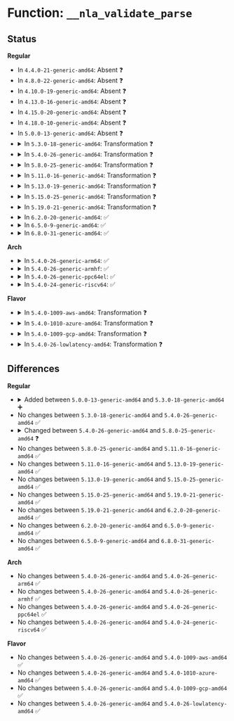 # Function: <code>__nla_validate_parse</code>

## Status
<b>Regular</b>
<ul>
<li>
In <code>4.4.0-21-generic-amd64</code>: Absent ❓
</li>
<li>
In <code>4.8.0-22-generic-amd64</code>: Absent ❓
</li>
<li>
In <code>4.10.0-19-generic-amd64</code>: Absent ❓
</li>
<li>
In <code>4.13.0-16-generic-amd64</code>: Absent ❓
</li>
<li>
In <code>4.15.0-20-generic-amd64</code>: Absent ❓
</li>
<li>
In <code>4.18.0-10-generic-amd64</code>: Absent ❓
</li>
<li>
In <code>5.0.0-13-generic-amd64</code>: Absent ❓
</li>
<li>
<details>
<summary>In <code>5.3.0-18-generic-amd64</code>: Transformation ❓</summary>

```c
int __nla_validate_parse(const struct nlattr * head, int len, int maxtype, const struct nla_policy * policy, unsigned int validate, struct netlink_ext_ack * extack, struct nlattr * * tb)
```

```json
{
  "name": "__nla_validate_parse",
  "collision_type": "Unique Static",
  "inline_type": "No",
  "funcs": [
    {
      "addr": 0,
      "name": "__nla_validate_parse",
      "external": false,
      "loc": "lib/nlattr.c:357",
      "file": "lib/nlattr.c",
      "inline": "seen, unknown",
      "caller_inline": [],
      "caller_func": [
        "lib/nlattr.c:__nla_parse",
        "lib/nlattr.c:validate_nla"
      ]
    }
  ],
  "symbols": [
    {
      "addr": 18446744071584303216,
      "name": "__nla_validate_parse",
      "section": ".text",
      "bind": "STB_LOCAL",
      "size": 312
    },
    {
      "addr": 18446744071584304735,
      "name": "__nla_validate_parse.cold",
      "section": ".text",
      "bind": "STB_LOCAL",
      "size": 36
    }
  ]
}
```
</details>
</li>
<li>
<details>
<summary>In <code>5.4.0-26-generic-amd64</code>: Transformation ❓</summary>

```c
int __nla_validate_parse(const struct nlattr * head, int len, int maxtype, const struct nla_policy * policy, unsigned int validate, struct netlink_ext_ack * extack, struct nlattr * * tb)
```

```json
{
  "name": "__nla_validate_parse",
  "collision_type": "Unique Static",
  "inline_type": "No",
  "funcs": [
    {
      "addr": 0,
      "name": "__nla_validate_parse",
      "external": false,
      "loc": "lib/nlattr.c:357",
      "file": "lib/nlattr.c",
      "inline": "seen, unknown",
      "caller_inline": [],
      "caller_func": [
        "lib/nlattr.c:__nla_parse",
        "lib/nlattr.c:validate_nla"
      ]
    }
  ],
  "symbols": [
    {
      "addr": 18446744071584437920,
      "name": "__nla_validate_parse",
      "section": ".text",
      "bind": "STB_LOCAL",
      "size": 312
    },
    {
      "addr": 18446744071584439415,
      "name": "__nla_validate_parse.cold",
      "section": ".text",
      "bind": "STB_LOCAL",
      "size": 36
    }
  ]
}
```
</details>
</li>
<li>
<details>
<summary>In <code>5.8.0-25-generic-amd64</code>: Transformation ❓</summary>

```c
int __nla_validate_parse(const struct nlattr * head, int len, int maxtype, const struct nla_policy * policy, unsigned int validate, struct netlink_ext_ack * extack, struct nlattr * * tb, unsigned int depth)
```

```json
{
  "name": "__nla_validate_parse",
  "collision_type": "Unique Static",
  "inline_type": "No",
  "funcs": [
    {
      "addr": 0,
      "name": "__nla_validate_parse",
      "external": false,
      "loc": "lib/nlattr.c:503",
      "file": "lib/nlattr.c",
      "inline": "seen, unknown",
      "caller_inline": [],
      "caller_func": [
        "lib/nlattr.c:__nla_parse",
        "lib/nlattr.c:__nla_validate",
        "lib/nlattr.c:validate_nla",
        "lib/nlattr.c:validate_nla"
      ]
    }
  ],
  "symbols": [
    {
      "addr": 18446744071585002016,
      "name": "__nla_validate_parse",
      "section": ".text",
      "bind": "STB_LOCAL",
      "size": 345
    },
    {
      "addr": 18446744071585002473,
      "name": "__nla_validate_parse.cold",
      "section": ".text",
      "bind": "STB_LOCAL",
      "size": 36
    }
  ]
}
```
</details>
</li>
<li>
<details>
<summary>In <code>5.11.0-16-generic-amd64</code>: Transformation ❓</summary>

```c
int __nla_validate_parse(const struct nlattr * head, int len, int maxtype, const struct nla_policy * policy, unsigned int validate, struct netlink_ext_ack * extack, struct nlattr * * tb, unsigned int depth)
```

```json
{
  "name": "__nla_validate_parse",
  "collision_type": "Unique Static",
  "inline_type": "No",
  "funcs": [
    {
      "addr": 0,
      "name": "__nla_validate_parse",
      "external": false,
      "loc": "lib/nlattr.c:558",
      "file": "lib/nlattr.c",
      "inline": "seen, unknown",
      "caller_inline": [],
      "caller_func": [
        "lib/nlattr.c:__nla_parse",
        "lib/nlattr.c:__nla_validate",
        "lib/nlattr.c:validate_nla",
        "lib/nlattr.c:validate_nla"
      ]
    }
  ],
  "symbols": [
    {
      "addr": 18446744071585122848,
      "name": "__nla_validate_parse",
      "section": ".text",
      "bind": "STB_LOCAL",
      "size": 356
    },
    {
      "addr": 18446744071591380556,
      "name": "__nla_validate_parse.cold",
      "section": ".text",
      "bind": "STB_LOCAL",
      "size": 36
    }
  ]
}
```
</details>
</li>
<li>
<details>
<summary>In <code>5.13.0-19-generic-amd64</code>: Transformation ❓</summary>

```c
int __nla_validate_parse(const struct nlattr * head, int len, int maxtype, const struct nla_policy * policy, unsigned int validate, struct netlink_ext_ack * extack, struct nlattr * * tb, unsigned int depth)
```

```json
{
  "name": "__nla_validate_parse",
  "collision_type": "Unique Static",
  "inline_type": "No",
  "funcs": [
    {
      "addr": 0,
      "name": "__nla_validate_parse",
      "external": false,
      "loc": "lib/nlattr.c:558",
      "file": "lib/nlattr.c",
      "inline": "seen, unknown",
      "caller_inline": [],
      "caller_func": [
        "lib/nlattr.c:__nla_parse",
        "lib/nlattr.c:__nla_validate",
        "lib/nlattr.c:validate_nla",
        "lib/nlattr.c:validate_nla"
      ]
    }
  ],
  "symbols": [
    {
      "addr": 18446744071585003360,
      "name": "__nla_validate_parse",
      "section": ".text",
      "bind": "STB_LOCAL",
      "size": 408
    },
    {
      "addr": 18446744071591322943,
      "name": "__nla_validate_parse.cold",
      "section": ".text",
      "bind": "STB_LOCAL",
      "size": 36
    }
  ]
}
```
</details>
</li>
<li>
<details>
<summary>In <code>5.15.0-25-generic-amd64</code>: Transformation ❓</summary>

```c
int __nla_validate_parse(const struct nlattr * head, int len, int maxtype, const struct nla_policy * policy, unsigned int validate, struct netlink_ext_ack * extack, struct nlattr * * tb, unsigned int depth)
```

```json
{
  "name": "__nla_validate_parse",
  "collision_type": "Unique Static",
  "inline_type": "No",
  "funcs": [
    {
      "addr": 0,
      "name": "__nla_validate_parse",
      "external": false,
      "loc": "lib/nlattr.c:558",
      "file": "lib/nlattr.c",
      "inline": "seen, unknown",
      "caller_inline": [],
      "caller_func": [
        "lib/nlattr.c:__nla_parse",
        "lib/nlattr.c:__nla_validate",
        "lib/nlattr.c:validate_nla",
        "lib/nlattr.c:validate_nla"
      ]
    }
  ],
  "symbols": [
    {
      "addr": 18446744071585444768,
      "name": "__nla_validate_parse",
      "section": ".text",
      "bind": "STB_LOCAL",
      "size": 408
    },
    {
      "addr": 18446744071592336828,
      "name": "__nla_validate_parse.cold",
      "section": ".text",
      "bind": "STB_LOCAL",
      "size": 36
    }
  ]
}
```
</details>
</li>
<li>
<details>
<summary>In <code>5.19.0-21-generic-amd64</code>: Transformation ❓</summary>

```c
int __nla_validate_parse(const struct nlattr * head, int len, int maxtype, const struct nla_policy * policy, unsigned int validate, struct netlink_ext_ack * extack, struct nlattr * * tb, unsigned int depth)
```

```json
{
  "name": "__nla_validate_parse",
  "collision_type": "Unique Static",
  "inline_type": "No",
  "funcs": [
    {
      "addr": 0,
      "name": "__nla_validate_parse",
      "external": false,
      "loc": "lib/nlattr.c:558",
      "file": "lib/nlattr.c",
      "inline": "seen, unknown",
      "caller_inline": [],
      "caller_func": [
        "lib/nlattr.c:__nla_parse",
        "lib/nlattr.c:__nla_validate",
        "lib/nlattr.c:validate_nla",
        "lib/nlattr.c:validate_nla"
      ]
    }
  ],
  "symbols": [
    {
      "addr": 18446744071586586080,
      "name": "__nla_validate_parse",
      "section": ".text",
      "bind": "STB_LOCAL",
      "size": 393
    },
    {
      "addr": 18446744071594197302,
      "name": "__nla_validate_parse.cold",
      "section": ".text",
      "bind": "STB_LOCAL",
      "size": 35
    }
  ]
}
```
</details>
</li>
<li>
<details>
<summary>In <code>6.2.0-20-generic-amd64</code>: ✅</summary>

```c
int __nla_validate_parse(const struct nlattr * head, int len, int maxtype, const struct nla_policy * policy, unsigned int validate, struct netlink_ext_ack * extack, struct nlattr * * tb, unsigned int depth)
```

```json
{
  "name": "__nla_validate_parse",
  "collision_type": "Unique Static",
  "inline_type": "No",
  "funcs": [
    {
      "addr": 18446744071587826496,
      "name": "__nla_validate_parse",
      "external": false,
      "loc": "lib/nlattr.c:572",
      "file": "lib/nlattr.c",
      "inline": "seen, unknown",
      "caller_inline": [],
      "caller_func": [
        "lib/nlattr.c:__nla_parse",
        "lib/nlattr.c:__nla_validate",
        "lib/nlattr.c:validate_nla",
        "lib/nlattr.c:validate_nla"
      ]
    }
  ],
  "symbols": [
    {
      "addr": 18446744071587826496,
      "name": "__nla_validate_parse",
      "section": ".text",
      "bind": "STB_LOCAL",
      "size": 473
    }
  ]
}
```
</details>
</li>
<li>
<details>
<summary>In <code>6.5.0-9-generic-amd64</code>: ✅</summary>

```c
int __nla_validate_parse(const struct nlattr * head, int len, int maxtype, const struct nla_policy * policy, unsigned int validate, struct netlink_ext_ack * extack, struct nlattr * * tb, unsigned int depth)
```

```json
{
  "name": "__nla_validate_parse",
  "collision_type": "Unique Static",
  "inline_type": "No",
  "funcs": [
    {
      "addr": 18446744071588097856,
      "name": "__nla_validate_parse",
      "external": false,
      "loc": "lib/nlattr.c:572",
      "file": "lib/nlattr.c",
      "inline": "seen, unknown",
      "caller_inline": [],
      "caller_func": [
        "lib/nlattr.c:__nla_parse",
        "lib/nlattr.c:__nla_validate",
        "lib/nlattr.c:validate_nla",
        "lib/nlattr.c:validate_nla"
      ]
    }
  ],
  "symbols": [
    {
      "addr": 18446744071588097856,
      "name": "__nla_validate_parse",
      "section": ".text",
      "bind": "STB_LOCAL",
      "size": 465
    }
  ]
}
```
</details>
</li>
<li>
<details>
<summary>In <code>6.8.0-31-generic-amd64</code>: ✅</summary>

```c
int __nla_validate_parse(const struct nlattr * head, int len, int maxtype, const struct nla_policy * policy, unsigned int validate, struct netlink_ext_ack * extack, struct nlattr * * tb, unsigned int depth)
```

```json
{
  "name": "__nla_validate_parse",
  "collision_type": "Unique Static",
  "inline_type": "No",
  "funcs": [
    {
      "addr": 18446744071588433952,
      "name": "__nla_validate_parse",
      "external": false,
      "loc": "lib/nlattr.c:604",
      "file": "lib/nlattr.c",
      "inline": "seen, unknown",
      "caller_inline": [],
      "caller_func": [
        "lib/nlattr.c:__nla_parse",
        "lib/nlattr.c:__nla_validate",
        "lib/nlattr.c:validate_nla",
        "lib/nlattr.c:validate_nla"
      ]
    }
  ],
  "symbols": [
    {
      "addr": 18446744071588433952,
      "name": "__nla_validate_parse",
      "section": ".text",
      "bind": "STB_LOCAL",
      "size": 465
    }
  ]
}
```
</details>
</li>
</ul>
<b>Arch</b>
<ul>
<li>
<details>
<summary>In <code>5.4.0-26-generic-arm64</code>: ✅</summary>

```c
int __nla_validate_parse(const struct nlattr * head, int len, int maxtype, const struct nla_policy * policy, unsigned int validate, struct netlink_ext_ack * extack, struct nlattr * * tb)
```

```json
{
  "name": "__nla_validate_parse",
  "collision_type": "Unique Static",
  "inline_type": "No",
  "funcs": [
    {
      "addr": 18446603336496323200,
      "name": "__nla_validate_parse",
      "external": false,
      "loc": "lib/nlattr.c:357",
      "file": "lib/nlattr.c",
      "inline": "seen, unknown",
      "caller_inline": [],
      "caller_func": [
        "lib/nlattr.c:__nla_parse",
        "lib/nlattr.c:validate_nla"
      ]
    }
  ],
  "symbols": [
    {
      "addr": 18446603336496323200,
      "name": "__nla_validate_parse",
      "section": ".text",
      "bind": "STB_LOCAL",
      "size": 384
    }
  ]
}
```
</details>
</li>
<li>
<details>
<summary>In <code>5.4.0-26-generic-armhf</code>: ✅</summary>

```c
int __nla_validate_parse(const struct nlattr * head, int len, int maxtype, const struct nla_policy * policy, unsigned int validate, struct netlink_ext_ack * extack, struct nlattr * * tb)
```

```json
{
  "name": "__nla_validate_parse",
  "collision_type": "Unique Static",
  "inline_type": "No",
  "funcs": [
    {
      "addr": 3229657932,
      "name": "__nla_validate_parse",
      "external": false,
      "loc": "lib/nlattr.c:357",
      "file": "lib/nlattr.c",
      "inline": "seen, unknown",
      "caller_inline": [],
      "caller_func": [
        "lib/nlattr.c:__nla_parse",
        "lib/nlattr.c:validate_nla"
      ]
    }
  ],
  "symbols": [
    {
      "addr": 3229657932,
      "name": "__nla_validate_parse",
      "section": ".text",
      "bind": "STB_LOCAL",
      "size": 392
    }
  ]
}
```
</details>
</li>
<li>
<details>
<summary>In <code>5.4.0-26-generic-ppc64el</code>: ✅</summary>

```c
int __nla_validate_parse(const struct nlattr * head, int len, int maxtype, const struct nla_policy * policy, unsigned int validate, struct netlink_ext_ack * extack, struct nlattr * * tb)
```

```json
{
  "name": "__nla_validate_parse",
  "collision_type": "Unique Static",
  "inline_type": "No",
  "funcs": [
    {
      "addr": 13835058055290641280,
      "name": "__nla_validate_parse",
      "external": false,
      "loc": "lib/nlattr.c:357",
      "file": "lib/nlattr.c",
      "inline": "seen, unknown",
      "caller_inline": [],
      "caller_func": [
        "lib/nlattr.c:__nla_parse",
        "lib/nlattr.c:validate_nla"
      ]
    }
  ],
  "symbols": [
    {
      "addr": 13835058055290641280,
      "name": "__nla_validate_parse",
      "section": ".text",
      "bind": "STB_LOCAL",
      "size": 600
    }
  ]
}
```
</details>
</li>
<li>
<details>
<summary>In <code>5.4.0-24-generic-riscv64</code>: ✅</summary>

```c
int __nla_validate_parse(const struct nlattr * head, int len, int maxtype, const struct nla_policy * policy, unsigned int validate, struct netlink_ext_ack * extack, struct nlattr * * tb)
```

```json
{
  "name": "__nla_validate_parse",
  "collision_type": "Unique Static",
  "inline_type": "No",
  "funcs": [
    {
      "addr": 18446743936275375048,
      "name": "__nla_validate_parse",
      "external": false,
      "loc": "lib/nlattr.c:357",
      "file": "lib/nlattr.c",
      "inline": "seen, unknown",
      "caller_inline": [],
      "caller_func": [
        "lib/nlattr.c:__nla_parse",
        "lib/nlattr.c:validate_nla"
      ]
    }
  ],
  "symbols": [
    {
      "addr": 18446743936275375048,
      "name": "__nla_validate_parse",
      "section": ".text",
      "bind": "STB_LOCAL",
      "size": 314
    }
  ]
}
```
</details>
</li>
</ul>
<b>Flavor</b>
<ul>
<li>
<details>
<summary>In <code>5.4.0-1009-aws-amd64</code>: Transformation ❓</summary>

```c
int __nla_validate_parse(const struct nlattr * head, int len, int maxtype, const struct nla_policy * policy, unsigned int validate, struct netlink_ext_ack * extack, struct nlattr * * tb)
```

```json
{
  "name": "__nla_validate_parse",
  "collision_type": "Unique Static",
  "inline_type": "No",
  "funcs": [
    {
      "addr": 0,
      "name": "__nla_validate_parse",
      "external": false,
      "loc": "lib/nlattr.c:357",
      "file": "lib/nlattr.c",
      "inline": "seen, unknown",
      "caller_inline": [],
      "caller_func": [
        "lib/nlattr.c:__nla_parse",
        "lib/nlattr.c:validate_nla"
      ]
    }
  ],
  "symbols": [
    {
      "addr": 18446744071584406656,
      "name": "__nla_validate_parse",
      "section": ".text",
      "bind": "STB_LOCAL",
      "size": 312
    },
    {
      "addr": 18446744071584408151,
      "name": "__nla_validate_parse.cold",
      "section": ".text",
      "bind": "STB_LOCAL",
      "size": 36
    }
  ]
}
```
</details>
</li>
<li>
<details>
<summary>In <code>5.4.0-1010-azure-amd64</code>: Transformation ❓</summary>

```c
int __nla_validate_parse(const struct nlattr * head, int len, int maxtype, const struct nla_policy * policy, unsigned int validate, struct netlink_ext_ack * extack, struct nlattr * * tb)
```

```json
{
  "name": "__nla_validate_parse",
  "collision_type": "Unique Static",
  "inline_type": "No",
  "funcs": [
    {
      "addr": 0,
      "name": "__nla_validate_parse",
      "external": false,
      "loc": "lib/nlattr.c:357",
      "file": "lib/nlattr.c",
      "inline": "seen, unknown",
      "caller_inline": [],
      "caller_func": [
        "lib/nlattr.c:__nla_parse",
        "lib/nlattr.c:validate_nla"
      ]
    }
  ],
  "symbols": [
    {
      "addr": 18446744071584341856,
      "name": "__nla_validate_parse",
      "section": ".text",
      "bind": "STB_LOCAL",
      "size": 312
    },
    {
      "addr": 18446744071584343351,
      "name": "__nla_validate_parse.cold",
      "section": ".text",
      "bind": "STB_LOCAL",
      "size": 36
    }
  ]
}
```
</details>
</li>
<li>
<details>
<summary>In <code>5.4.0-1009-gcp-amd64</code>: Transformation ❓</summary>

```c
int __nla_validate_parse(const struct nlattr * head, int len, int maxtype, const struct nla_policy * policy, unsigned int validate, struct netlink_ext_ack * extack, struct nlattr * * tb)
```

```json
{
  "name": "__nla_validate_parse",
  "collision_type": "Unique Static",
  "inline_type": "No",
  "funcs": [
    {
      "addr": 0,
      "name": "__nla_validate_parse",
      "external": false,
      "loc": "lib/nlattr.c:357",
      "file": "lib/nlattr.c",
      "inline": "seen, unknown",
      "caller_inline": [],
      "caller_func": [
        "lib/nlattr.c:__nla_parse",
        "lib/nlattr.c:validate_nla"
      ]
    }
  ],
  "symbols": [
    {
      "addr": 18446744071584389568,
      "name": "__nla_validate_parse",
      "section": ".text",
      "bind": "STB_LOCAL",
      "size": 312
    },
    {
      "addr": 18446744071584391063,
      "name": "__nla_validate_parse.cold",
      "section": ".text",
      "bind": "STB_LOCAL",
      "size": 36
    }
  ]
}
```
</details>
</li>
<li>
<details>
<summary>In <code>5.4.0-26-lowlatency-amd64</code>: Transformation ❓</summary>

```c
int __nla_validate_parse(const struct nlattr * head, int len, int maxtype, const struct nla_policy * policy, unsigned int validate, struct netlink_ext_ack * extack, struct nlattr * * tb)
```

```json
{
  "name": "__nla_validate_parse",
  "collision_type": "Unique Static",
  "inline_type": "No",
  "funcs": [
    {
      "addr": 0,
      "name": "__nla_validate_parse",
      "external": false,
      "loc": "lib/nlattr.c:357",
      "file": "lib/nlattr.c",
      "inline": "seen, unknown",
      "caller_inline": [],
      "caller_func": [
        "lib/nlattr.c:__nla_parse",
        "lib/nlattr.c:validate_nla"
      ]
    }
  ],
  "symbols": [
    {
      "addr": 18446744071584495632,
      "name": "__nla_validate_parse",
      "section": ".text",
      "bind": "STB_LOCAL",
      "size": 312
    },
    {
      "addr": 18446744071584497127,
      "name": "__nla_validate_parse.cold",
      "section": ".text",
      "bind": "STB_LOCAL",
      "size": 36
    }
  ]
}
```
</details>
</li>
</ul>

## Differences
<b>Regular</b>
<ul>
<li>
<details>
<summary>Added between <code>5.0.0-13-generic-amd64</code> and <code>5.3.0-18-generic-amd64</code> ➕</summary>

```c
int __nla_validate_parse(const struct nlattr * head, int len, int maxtype, const struct nla_policy * policy, unsigned int validate, struct netlink_ext_ack * extack, struct nlattr * * tb)
```
</details>
</li>
<li>
No changes between <code>5.3.0-18-generic-amd64</code> and <code>5.4.0-26-generic-amd64</code> ✅
</li>
<li>
<details>
<summary>Changed between <code>5.4.0-26-generic-amd64</code> and <code>5.8.0-25-generic-amd64</code> ❓</summary>
<ul>
<li>
<b>Param added. </b>
<code>unsigned int depth</code>
</li>
</ul>
</details>
</li>
<li>
No changes between <code>5.8.0-25-generic-amd64</code> and <code>5.11.0-16-generic-amd64</code> ✅
</li>
<li>
No changes between <code>5.11.0-16-generic-amd64</code> and <code>5.13.0-19-generic-amd64</code> ✅
</li>
<li>
No changes between <code>5.13.0-19-generic-amd64</code> and <code>5.15.0-25-generic-amd64</code> ✅
</li>
<li>
No changes between <code>5.15.0-25-generic-amd64</code> and <code>5.19.0-21-generic-amd64</code> ✅
</li>
<li>
No changes between <code>5.19.0-21-generic-amd64</code> and <code>6.2.0-20-generic-amd64</code> ✅
</li>
<li>
No changes between <code>6.2.0-20-generic-amd64</code> and <code>6.5.0-9-generic-amd64</code> ✅
</li>
<li>
No changes between <code>6.5.0-9-generic-amd64</code> and <code>6.8.0-31-generic-amd64</code> ✅
</li>
</ul>
<b>Arch</b>
<ul>
<li>
No changes between <code>5.4.0-26-generic-amd64</code> and <code>5.4.0-26-generic-arm64</code> ✅
</li>
<li>
No changes between <code>5.4.0-26-generic-amd64</code> and <code>5.4.0-26-generic-armhf</code> ✅
</li>
<li>
No changes between <code>5.4.0-26-generic-amd64</code> and <code>5.4.0-26-generic-ppc64el</code> ✅
</li>
<li>
No changes between <code>5.4.0-26-generic-amd64</code> and <code>5.4.0-24-generic-riscv64</code> ✅
</li>
</ul>
<b>Flavor</b>
<ul>
<li>
No changes between <code>5.4.0-26-generic-amd64</code> and <code>5.4.0-1009-aws-amd64</code> ✅
</li>
<li>
No changes between <code>5.4.0-26-generic-amd64</code> and <code>5.4.0-1010-azure-amd64</code> ✅
</li>
<li>
No changes between <code>5.4.0-26-generic-amd64</code> and <code>5.4.0-1009-gcp-amd64</code> ✅
</li>
<li>
No changes between <code>5.4.0-26-generic-amd64</code> and <code>5.4.0-26-lowlatency-amd64</code> ✅
</li>
</ul>
